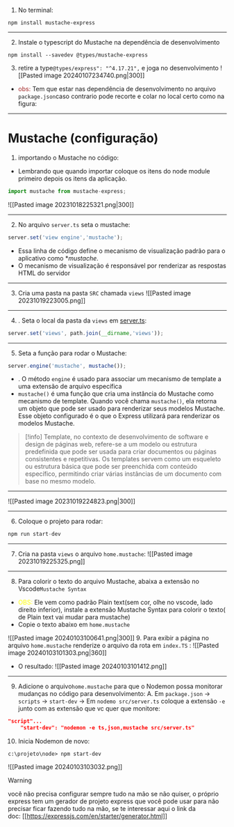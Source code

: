 1.  No terminal:
```shell
npm install mustache-express
```
---

2.  Instale o typescript do Mustache na dependência de desenvolvimento
```shell
npm install --savedev @types/mustache-express

```
3. retire a type``@types/express": "^4.17.21",`` e joga no desenvolvimento 
![[Pasted image 20240107234740.png|300]]


- <span style="color:brown">obs:</span> Tem que estar nas dependência de desenvolvimento no arquivo ``package.json``caso contrario pode  recorte e colar no local certo como na figura:
---
# Mustache (configuração)

1.  importando o Mustache no código:
- Lembrando que quando importar coloque os itens do node module primeiro depois os itens da aplicação.
```ts
import mustache from mustache-express;
```
![[Pasted image 20231018225321.png|300]]

---
2. No arquivo ``server.ts`` seta o mustache:
```ts
server.set('view engine','mustache');
```
- Essa linha de código define o mecanismo de visualização padrão para o aplicativo como **mustache*.
- O mecanismo de visualização é responsável por renderizar as respostas HTML do servidor
---
3. Cria uma pasta na pasta ``SRC`` chamada ``views``
![[Pasted image 20231019223005.png]]

---
4. . Seta o local da pasta da ``views`` em <u>server.ts</u>:
```ts
server.set('views', path.join(__dirname,'views'));
```
---
5. Seta a função para rodar o Mustache:
```ts
server.engine('mustache', mustache());
```
- . O método `engine` é usado para associar um mecanismo de template a uma extensão de arquivo específica
- `mustache()` é uma função que cria uma instância do Mustache como mecanismo de template. Quando você chama `mustache()`, ela retorna um objeto que pode ser usado para renderizar seus modelos Mustache. Esse objeto configurado é o que o Express utilizará para renderizar os modelos Mustache.
>[!info]
>Template, no contexto de desenvolvimento de software e design de páginas web, refere-se a um modelo ou estrutura predefinida que pode ser usada para criar documentos ou páginas consistentes e repetitivas.
>Os templates servem como um esqueleto ou estrutura básica que pode ser preenchida com conteúdo específico, permitindo criar várias instâncias de um documento com base no mesmo modelo.
---

![[Pasted image 20231019224823.png|300]]

---
6. Coloque o projeto para rodar:
```ts
npm run start-dev
```
---
7. Cria na pasta ``views`` o arquivo ``home.mustache``:
![[Pasted image 20231019225325.png]]
---
8. Para colorir o texto do arquivo Mustache, abaixa a extensão no Vscode``Mustache Syntax``
-  <span style="color:yellow">OBS:</span> Ele vem como padrão Plain text(sem cor, olhe no vscode, lado direito inferior), instale a extensão Mustache Syntax para colorir o texto( de Plain text vai mudar para mustache)
- Copie o texto abaixo em ``home.mustache``

![[Pasted image 20240103100641.png|300]]
9. Para exibir a página no arquivo ``home.mustache`` renderize o arquivo da rota em ``index.TS`` :
![[Pasted image 20240103101303.png|360]]
- O resultado:
 ![[Pasted image 20240103101412.png]]
---
9. Adicione o arquivo``home.mustache`` para que o Nodemon possa monitorar mudanças no código para desenvolvimento:
		A. Em ``package.json`` -> ``scripts`` -> ``start-dev`` -> Em ``nodemo src/server.ts`` coloque a extensão ``-e``  junto com as extensão que vc quer que monitore:
```json
"script"...
	"start-dev": "nodemon -e ts,json,mustache src/server.ts"
```
10. Inicia  Nodemon de novo:
```SHELL
c:\projeto\node> npm start-dev
```

![[Pasted image 20240103103032.png]]
>[!warning]
>você não precisa configurar sempre tudo na mão se não quiser, o próprio express tem um gerador de projeto express que você pode usar para não precisar ficar fazendo tudo na mão, se te interessar aqui o link da doc: [[https://expressjs.com/en/starter/generator.html]]


